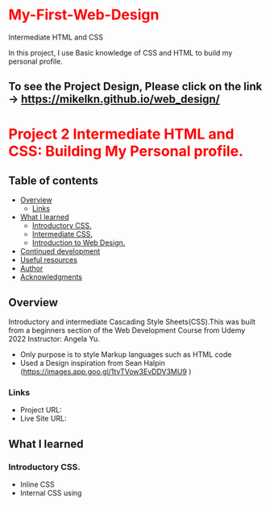 # My-First-Web-Design
Intermediate HTML and CSS

In this project, I use Basic knowledge of CSS and HTML to build my personal profile.  

To see the Project Design, Please click on the link -> https://mikelkn.github.io/web_design/
---------------------------------------------------------------
# Project 2 Intermediate HTML and CSS: Building My Personal profile.


## Table of contents

- [Overview](#overview)
  - [Links](#links)
- [What I learned](#what-i-learned)
  - [Introductory CSS.](#introductory-css)
  - [Intermediate CSS.](#intermediate-css)
  - [Introduction to Web Design.](#introduction-to-web-design)
- [Continued development](#continued-development)
- [Useful resources](#useful-resources)
- [Author](#author)
- [Acknowledgments](#acknowledgments)


## Overview
Introductory and intermediate Cascading Style Sheets(CSS).This was built from a beginners section of the Web Development Course from Udemy 2022
Instructor: Angela Yu.

- Only purpose is to style Markup languages such as HTML code
- Used a Design inspiration from Sean Halpin (https://images.app.goo.gl/1tvTVow3EvDDV3MU9 )

### Links

- Project URL:
- Live Site URL:

## What I learned
### Introductory CSS.
- Inline CSS
- Internal CSS using <style> Tag - Implement a style attribute throughout/across all the project.
  - Can be used to override original styles.
  ```
  <!--This code applies a background: Blue, to the entire body of the website body
  Also Changes the styles of all the <h1> headings --> comments
  <style>
    body{
      background-color: blue;
    }
    h1 {
      font size: 10px;
      color: red;
      font style: Monospace;
    }

  </style>
  ```
- Border Styles : Syntax follows clockwise representation(border style: top left bottom right)
- External CSS :
  - Create a new folder where the styles.css file will reside at the same hierarchical level as the .html file.
  - Create new link in the head to recognize and point to the syles.css file.
  ```
  <link rel='stylesheet' href="location of your styles.css file- css/styles.css">
  ```
- The CSS Syntax : Best practice: Have all properties in Alphabetical order.
  ```
  h1 {
    color : red;
    font-size: 200px;
  }
  ```
  - CSS Selectors : Overwrite other styles in the stylesheet applied to the same element since they are more specific that tag selectors.
    - class - Can be used multiple times throughout the project. [Analogous to Name]
            - We can also use more than one class for one particular element eg class example_class and    Circular
    - Pseudo-class: eg Hover state - What happens when you hover over the element.
    - ID - Can only be used on a single item in a project.[Analogous to Passports]
    ```
    .example_class {
      color : red;
      font-size: 200px;
    }
    #example_id{
      text-align : Center;
    }
    ```
### Intermediate CSS.
- Building or Creating Favicons (Favorite Icons) - what show up on the browser bar.
- Creating HTML Divisions or containers.
- CSS Box Model : Understanding Margins, Borders and Paddings.
  - Margin: Outside the border and it is the space between different items - Pushes contents/Divs away from each other.;
  - Border : The outmost part of a Divisions - Outlines
  - Padding : The space between the border and the content inside the div
- CSS Display Properties:
  - Block display: Takes up the whole length of screen eg Paragraph, all Headers, Divisions, Lists and lists items, Forms.
  - Inline Display Element: Only takes up as much element as it needs to be. eg Span, Images, Anchors Tags
    - <SPAN> tag to add/concatenate 2 different paragraphs on the same line - Can be nested or stand-alones however widths can't be changed.
  - Can change all block elements to Inline elements and Vice Versa using the ```display: Inline or Block```;
  - Can also use ```display: Inline-Block;``` for the best of both world have all divs appear on same line adjacent to each other.
  - Disappearance: ```display: None;```  or ```Visibility: hidden;``` to hide things in a website.
- Positioning: Static (default); Relative ; Absolute
    - Relative: Moves it to the specified *coordinate* eg ```img{position: relative; coordinate:30px}``` - Will overlay whatever on its path.
    - Absolute: Take the element out of the HTML flow-affects the other divs on screen and moves items *away from* a specified coordinate
- Centering: using ```text-align``` or ```margin: 0 auto 0 auto``` if it is a block lement with a width set;
### Introduction to Web Design.
- **Color Theory**: Be aware of the mood the color conveys.
    - Colors and their Moods: Red: Love, Energy, intensity; Yellow: Joy, Intellect, Attention grabbing;  Green: Freshness, Growth, Safety(Food); Blue: Stability, serenity, Trust (Finance). Purple: Royalty, Femininity, Wealth.
    - Analogous Color palettes: Colors close in colors: Navigation bar, body, Logos and their background.
    - Complementary Color Palette: Provides color pop; Not good for Text; Best for Logos.
- **Typography** : Serif : Traditional ; **Sans-serif : Modern, Friendly, approachable, novel, contemporary** ; *rule of thumbs: stick to just 2 fonts per design and should be of almost similar in fonts*
- **User Interface** : Hierarchy : Colors, Size, Layout(40 - 60 xters per line), Alignment(less is best), **White space** , Audience.
- **User Experience(UX) Design**: Simplicity, Consistency, Reading Patterns(F and Z -Layout pattern), *All platform Design*, **Dark Patterns: Don't use your powers for Bad**.

## Useful Tools
- HTML5
- Introductory Cascading Style Sheets (CSS)
- Intermediate CSS

## Continued development
- Make the system adapt and scaled to different screen or Applications like Mobile phones, Ipads etc

## Useful resources

- [CSS-MDN] https://developer.mozilla.org/en-US/docs/Web/CSS - CSS Documentation
  - CSS color types: Provides valid CSS colors names and Hex codes.
- [Colorhunt] https://colorhunt.co/ - To find and use beautiful color palettes (with Hex values or just color names) for your website projects
- [Pesticide] https://chrome.google.com/webstore/detail/pesticide-for-chrome-with/neonnmencpneifkhlmhmfhfiklgjmloi?hl=en-US - To make your website entries into visual box representation
- [Favicons] https://www.favicon.cc/ - Upload, Generate and Build  Favicons.
- Google Developers tools [Right Click > INSPECT]
- Lorem Ipsum generator. com

## Author
My different account profiles on:
- FreeCodeCamp - [@MikelD](https://www.freecodecamp.org/MikelD)
- Frontend Mentor - [@MikelKN](https://www.frontendmentor.io/profile/MikelKN)
- Kaggle - [@mikelkn](https://www.kaggle.com/mikelkn)
- LinkedIn - [@mikelngueajio](https://www.linkedin.com/in/mikelngueajio/)


## Acknowledgments

